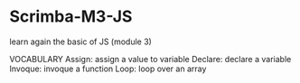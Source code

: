 # Scrimba-M3-JS
 learn again the basic of JS (module 3)


VOCABULARY
Assign: assign a value to variable 
Declare: declare a variable 
Invoque: invoque a function 
Loop: loop over an array